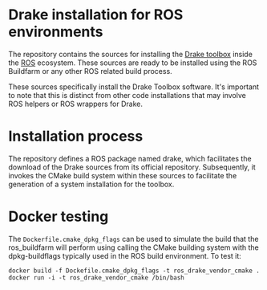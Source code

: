 # Drake installation for ROS environments

The repository contains the sources for installing the
[Drake toolbox](http://drake.mit.edu) inside the [ROS](http://ros.org)
ecosystem. These sources are ready to be installed using the ROS
Buildfarm or any other ROS related build process.

These sources specifically install the Drake Toolbox software. It's important
to note that this is distinct from other code installations that may involve
ROS helpers or ROS wrappers for Drake.

# Installation process

The repository defines a ROS package named drake, which facilitates the
download of the Drake sources from its official repository. Subsequently, it
invokes the CMake build system within these sources to facilitate the
generation of a system installation for the toolbox.

# Docker testing

The `Dockerfile.cmake_dpkg_flags` can be used to simulate the build that the
ros_buildfarm will perform using calling the CMake building system with the
dpkg-buildflags typically used in the ROS build environment. To test it:

```
docker build -f Dockefile.cmake_dpkg_flags -t ros_drake_vendor_cmake .
docker run -i -t ros_drake_vendor_cmake /bin/bash
```
